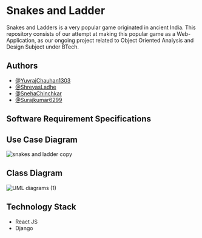 
# Snakes and Ladder

Snakes and Ladders is a very popular game originated in ancient India. This repository consists of our attempt at making this popular game as a Web-Application, as our ongoing project related to Object Oriented Analysis and Design Subject under BTech. 

## Authors

- [@YuvrajChauhan1303](https://www.github.com/YuvrajChauhan1303)
- [@ShreyasLadhe](https://github.com/ShreyasLadhe)
- [@SnehaChinchkar](https://github.com/SnehaChinchkar)
- [@Surajkumar6299](https://github.com/Surajkumar6299)

## Software Requirement Specifications
## Use Case Diagram
![snakes and ladder copy](https://github.com/snakes-and-ladders-oops-project/snakes-and-ladders/assets/131424478/28488996-3ba9-41f4-8c92-2162769c11f5)
## Class Diagram
![UML diagrams (1)](https://github.com/snakes-and-ladders-oops-project/snakes-and-ladders/assets/128424631/8ddbca76-9afb-4837-9abc-9e6a03c2d15d)

## Technology Stack

- React JS
- Django
